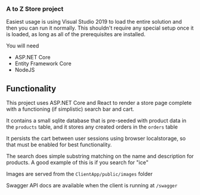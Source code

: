 ### A to Z Store project

Easiest usage is using Visual Studio 2019 to load the entire solution and then you can run it normally.
This shouldn't require any special setup once it is loaded, as long as all of the prerequisites are installed.

You will need

* ASP.NET Core
* Entity Framework Core
* NodeJS


## Functionality 

This project uses ASP.NET Core and React to render a store page complete with a functioning (if simplistic) search bar and cart.

It contains a small sqlite database that is pre-seeded with product data in the `products` table, and it stores any created orders in the `orders` table

It persists the cart between user sessions using browser localstorage, so that must be enabled for best functionality.

The search does simple substring matching on the name and description for products. A good example of this is if you search for "ice"

Images are served from the `ClientApp/public/images` folder

Swagger API docs are available when the client is running at `/swagger`


